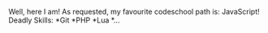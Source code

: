 Well, here I am!
As requested, my favourite codeschool path is: JavaScript!
Deadly Skills:
*Git
*PHP
*Lua
*...
